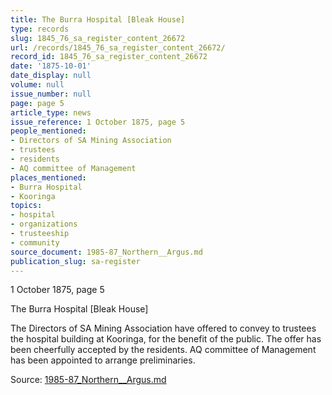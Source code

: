 ```yaml
---
title: The Burra Hospital [Bleak House]
type: records
slug: 1845_76_sa_register_content_26672
url: /records/1845_76_sa_register_content_26672/
record_id: 1845_76_sa_register_content_26672
date: '1875-10-01'
date_display: null
volume: null
issue_number: null
page: page 5
article_type: news
issue_reference: 1 October 1875, page 5
people_mentioned:
- Directors of SA Mining Association
- trustees
- residents
- AQ committee of Management
places_mentioned:
- Burra Hospital
- Kooringa
topics:
- hospital
- organizations
- trusteeship
- community
source_document: 1985-87_Northern__Argus.md
publication_slug: sa-register
---
```


1 October 1875, page 5

The Burra Hospital [Bleak House]

The Directors of SA Mining Association have offered to convey to trustees the hospital building at Kooringa, for the benefit of the public.  The offer has been cheerfully accepted by the residents.  AQ committee of Management has been appointed to arrange preliminaries.

Source: [1985-87_Northern__Argus.md](/downloads/markdown/1985-87_Northern__Argus.md)

